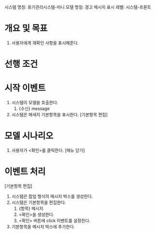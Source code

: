시스템 명칭: 휴가관리시스템-미니
모델 명칭:  경고 메시지 표시
레벨: 시스템-프론트

# 개요 및 목표
1. 사용자에게 재확인 사항을 표시해준다.

# 선행 조건


# 시작 이벤트
1. 시스템이 모델을 호출한다.
	1. {수신} message
2. 시스템은 메세지 기본항목을 표시한다. [기본항목 편집]

# 모델 시나리오
1. 사용자가 <확인>를 클릭한다. [메뉴 닫기]


# 이벤트 처리
[기본항목 편집]
1. 시스템은 팝업 형식의 메시지 박스를 생성한다.
2. 시스템은 기본항목을 편집한다.
	1. {항목} 메시지
	2. <확인>을 생성한다.
	3. <확인> 버튼에 click 이벤트를 설정한다.
3. 기본항목을 메시지 박스에 추가한다.